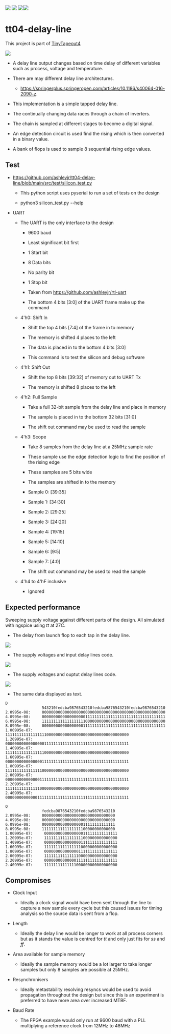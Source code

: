 ![](../../workflows/gds/badge.svg) ![](../../workflows/docs/badge.svg) ![](../../workflows/wokwi_test/badge.svg)![](../../workflows/test/badge.svg)

# tt04-delay-line

This project is part of [TinyTapeout4](https://github.com/TinyTapeout/tt04-submission-template)

![](doc/tt_um_ashleyjr_delay_line.png)


- A delay line output changes based on time delay of different variables such as process, voltage and temperature.

- There are may different delay line architectures.

   - https://springerplus.springeropen.com/articles/10.1186/s40064-016-2090-z. 

- This implementation is a simple tapped delay line.

- The continually changing data races through a chain of inverters.

- The chain is sampled at different stages to become a digital signal.

- An edge detection circuit is used find the rising which is then converted in a binary value.

- A bank of flops is used to sample 8 sequential rising edge values.


## Test

- https://github.com/ashleyjr/tt04-delay-line/blob/main/src/test/silicon_test.py

   - This python script uses pyserial to run a set of tests on the design

   - python3 silicon_test.py --help

- UART

   - The UART is the only interface to the design
   
      - 9600 baud
      
      - Least significant bit first
      
      - 1 Start bit
      
      - 8 Data bits
      
      - No parity bit
      
      - 1 Stop bit
      
      - Taken from https://github.com/ashleyjr/rtl-uart
      
      - The bottom 4 bits [3:0] of the UART frame make up the command
   
   - 4'h0: Shift In
   
      - Shift the top 4 bits [7:4] of the frame in to memory
      
      - The memory is shifted 4 places to the left
      
      - The data is placed in to the bottom 4 bits [3:0]
      
      - This command is to test the silicon and debug software
   
   - 4'h1: Shift Out
   
      - Shift the top 8 bits [39:32] of memory out to UART Tx
      
      - The memory is shifted 8 places to the left 
   
   - 4'h2: Full Sample
   
      - Take a full 32-bit sample from the delay line and place in memory
      
      - The sample is placed in to the bottom 32 bits [31:0]
      
      - The shift out command may be used to read the sample
   
   - 4'h3: Scope
   
      - Take 8 samples from the delay line at a 25MHz sample rate
   
      - These sample use the edge detection logic to find the position of the rising edge 
   
      - These samples are 5 bits wide
      
      - The samples are shifted in to the memory
      
      - Sample 0: [39:35]
      - Sample 1: [34:30]
      - Sample 2: [29:25]
      - Sample 3: [24:20]
      - Sample 4: [19:15]
      - Sample 5: [14:10]
      - Sample 6: [9:5]
      - Sample 7: [4:0]
      
      - The shift out command may be used to read the sample
   
   - 4'h4 to 4'hF inclusive
   
      - Ignored

## Expected performance 

Sweeping supply voltage against different parts of the design.
All simulated with ngspice using *tt* at 27C.

   - The delay from launch flop to each tap in the delay line. 

![](doc/graph_taps.png)

   - The supply voltages and input delay lines code.

![](doc/graph_d_trace.png)
 
   - The supply voltages and ouptut delay lines code.

![](doc/graph_q_trace.png)

   - The same data displayed as text.

```
D
                543210fedcba9876543210fedcba9876543210fedcba9876543210
2.0995e-08:	    000000000000000000000000000000000000000000000000000000
4.0995e-08:	    000000000000000000011111111111111111111111111111111111
6.0995e-08:	    111111111111111111100000000000000000000000000000000000
8.0995e-08:	    000000000000000000111111111111111111111111111111111111
1.00995e-07:	 111111111111111111000000000000000000000000000000000000
1.20995e-07:	 000000000000000001111111111111111111111111111111111111
1.40995e-07:	 111111111111111110000000000000000000000000000000000000
1.60995e-07:	 000000000000000011111111111111111111111111111111111111
1.80995e-07:	 111111111111111100000000000000000000000000000000000000
2.00995e-07:	 000000000000000111111111111111111111111111111111111111
2.20995e-07:	 111111111111111000000000000000000000000000000000000000
2.40995e-07:	 000000000000001111111111111111111111111111111111111111

Q
                fedcba9876543210fedcba9876543210
2.0995e-08:	    00000000000000000000000000000000
4.0995e-08:	    00000000000000000000000000000000
6.0995e-08:	    00000000000000000011111111111111
8.0995e-08:	    11111111111111111100000000000000
1.00995e-07:	 00000000000000000111111111111111
1.20995e-07:	 11111111111111111000000000000000
1.40995e-07:	 00000000000000001111111111111111
1.60995e-07:	 11111111111111110000000000000000
1.80995e-07:	 00000000000000011111111111111111
2.00995e-07:	 11111111111111100000000000000000
2.20995e-07:	 00000000000000111111111111111111
2.40995e-07:	 11111111111111000000000000000000
```


## Compromises

- Clock Input

   - Ideally a clock signal would have been sent through the line to capture a new sample every cycle but this caused issues for timing analysis so the source data is sent from a flop.

- Length

   - Ideally the delay line would be longer to work at all process corners but as it stands the value is centred for *tt* and only just fits for *ss* and *ff*.

- Area available for sample memory

   - Ideally the sample memory would be a lot larger to take longer samples but only 8 samples are possible at 25MHz.
 
- Resynchronisers

   - Ideally metastability resolving resyncs would be used to avoid propagation throughout the design but since this is an experiment is preferred to have more area over increased MTBF.

- Baud Rate

   - The FPGA example would only run at 9600 baud with a PLL multiplying a reference clock from 12MHz to 48MHz 


